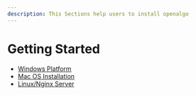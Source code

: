 ```yaml
---
description: This Sections help users to install openalgo
---
```


# Getting Started

* [Windows Platform](windows-installation/)
* [Mac OS Installation](mac-os-installation/)
* [Linux/Nginx Server](ubuntu-server-installation.md)





